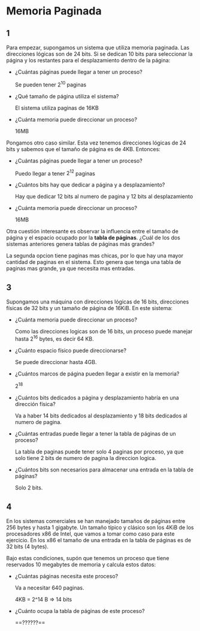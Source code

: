 # Memoria Paginada

## 1

Para empezar, supongamos un sistema que utiliza memoria paginada. Las direcciones lógicas son de 24 bits. Si se dedican 10 bits para seleccionar la página y los restantes para el desplazamiento dentro de la página:

- ¿Cuántas páginas puede llegar a tener un proceso?

  Se pueden tener $2^{10}$ paginas

- ¿Qué tamaño de página utiliza el sistema?

  El sistema utiliza paginas de 16KB

- ¿Cuánta memoria puede direccionar un proceso?

  16MB

Pongamos otro caso similar. Esta vez tenemos direcciones lógicas de 24 bits y sabemos que el tamaño de página es de 4KB. Entonces:

- ¿Cuántas páginas puede llegar a tener un proceso?

  Puedo llegar a tener $2^{12}$ paginas

- ¿Cuántos bits hay que dedicar a página y a desplazamiento?

  Hay que dedicar 12 bits al numero de pagina y 12 bits al desplazamiento

- ¿Cuánta memoria puede direccionar un proceso?

  16MB

Otra cuestión interesante es observar la influencia entre el tamaño de página y el espacio ocupado por la **tabla de páginas**. ¿Cuál de los dos sistemas anteriores genera tablas de páginas más grandes?

La segunda opcion tiene paginas mas chicas, por lo que hay una mayor cantidad de paginas en el sistema. Esto genera que tenga una tabla de paginas mas grande, ya que necesita mas entradas.

## 3

Supongamos una máquina con direcciones lógicas de 16 bits, direcciones físicas de 32 bits y un tamaño de página de 16KiB. En este sistema:

- ¿Cuánta memoria puede direccionar un proceso?

  Como las direcciones logicas son de 16 bits, un proceso puede manejar hasta $2^{16}$ bytes, es decir 64 KB.

- ¿Cuánto espacio físico puede direccionarse?

  Se puede direccionar hasta 4GB.

- ¿Cuántos marcos de página pueden llegar a existir en la memoria?

  $2^{18}$

- ¿Cuántos bits dedicados a página y desplazamiento habría en una dirección física?

  Va a haber 14 bits dedicados al desplazamiento y 18 bits dedicados al numero de pagina.

- ¿Cuántas entradas puede llegar a tener la tabla de páginas de un proceso?

  La tabla de paginas puede tener solo 4 paginas por proceso, ya que solo tiene 2 bits de numero de pagina la direccion logica.

- ¿Cuántos bits son necesarios para almacenar una entrada en la tabla de páginas?

  Solo 2 bits.

## 4

En los sistemas comerciales se han manejado tamaños de páginas entre 256 bytes y hasta 1 gigabyte. Un tamaño típico y clásico son los 4KiB de los procesadores x86 de Intel, que vamos a tomar como caso para este ejercicio. En los x86 el tamaño de una entrada en la tabla de páginas es de 32 bits (4 bytes).

Bajo estas condiciones, supón que tenemos un proceso que tiene reservados 10 megabytes de memoria y calcula estos datos:

- ¿Cuántas páginas necesita este proceso?

  Va a necesitar 640 paginas.

  4KB = 2^14 B => 14 bits

- ¿Cuánto ocupa la tabla de páginas de este proceso?

  ==??????==





















